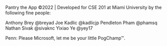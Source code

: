 Pantry the App
©2022 | Developed for CSE 201 at Miami University by the following fine people:

Anthony Brey     @breyad
Joe Kadlic       @kadlicjp
Pendleton Pham   @phamsq
Nathan Sivak     @sivaknc
Yixiao Ye        @yey17

Penn: Please Microsoft, let me be your little PogChamp™.
